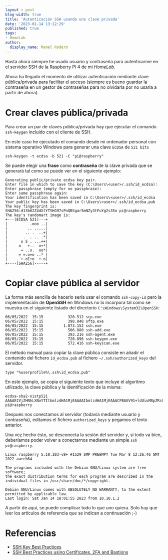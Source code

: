 ```yaml
---
layout : post
blog-width: true
title: 'Autenticación SSH usando una clave privada'
date: '2023-01-14 13:12:29'
published: true
tags:
- HomeLab
author:
  display_name: Manel Rodero
---
```


Hasta ahora siempre he usado usuario y contraseña para autenticarme en el servidor SSH de la Raspberry Pi 4 de mi _HomeLab_.

Ahora ha llegado el momento de utilizar autenticación mediante clave pública/privada para facilitar el acceso (siempre es bueno guardar la contraseña en un gestor de contraseñas para no olvidarla por no usarla a partir de ahora).

# Crear claves pública/privada

Para crear un par de claves pública/privada hay que ejecutar el comando `ssh-keygen` incluído con el cliente de SSH.

En este caso he ejecutado el comando desde mi ordenador personal con sistema operativo Windows para generar una clave `ECDSA` de `521 bits`

```
ssh-keygen -t ecdsa -b 521 -C "pi@raspberry"
```

Se puede elegir una **frase** como **contraseña** de la clave privada que se generará tal como se puede ver en el siguiente ejemplo:

```
Generating public/private ecdsa key pair.
Enter file in which to save the key (C:\Users\<user>/.ssh/id_ecdsa):
Enter passphrase (empty for no passphrase):
Enter same passphrase again:
Your identification has been saved in C:\Users\<user>/.ssh/id_ecdsa
Your public key has been saved in C:\Users\<user>/.ssh/id_ecdsa.pub
The key fingerprint is:
SHA256:d13b62Z4dXlYTSHG97sPnQBSgar5mNZy3tFuYg2s35o pi@raspberry
The key's randomart image is:
+---[ECDSA 521]---+
|          .ooo ..|
|         .. .....|
|        .. .  ..+|
|       .  . .. .*|
|      o S . ...++|
|     o   +..  o+*|
|      = ..o.  oo*|
|     = =.o=o ..* |
|    . +.oE+o  +.o|
+----[SHA256]-----+
```

# Copiar clave pública al servidor

La forma más sencilla de hacerlo sería usar el comando `ssh-copy-id` pero la implementación de **OpenSSH** en Windows no lo incorpora tal como se muestra en el siguiente listado del directorio `C:\Windows\System32\OpenSSH`:

```
06/05/2022  15:15           320.512 scp.exe
06/05/2022  15:15           398.848 sftp.exe
06/05/2022  15:15         1.073.152 ssh.exe
06/05/2022  15:15           506.880 ssh-add.exe
06/05/2022  15:15           393.216 ssh-agent.exe
06/05/2022  15:15           720.896 ssh-keygen.exe
06/05/2022  15:15           572.416 ssh-keyscan.exe
```

El método manual para copiar la clave pública consiste en añadir el contenido del fichero `id_ecdsa.pub` al fichero `~/.ssh/authorized_keys` del servidor.

```
type "%userprofile%\.ssh\id_ecdsa.pub"
```

En este ejemplo, se copia el siguiente texto que incluye el algoritmo utilizado, la clave pública y la identificación de la misma:

```
ecdsa-sha2-nistp521 AAAAE2VjZHNhLXNoYTItbmlzdHA1MjEAAAAIbmlzdHA1MjEAAACFBAGV91+ldUiuM8pZRsC2W1OAjRv+Ttm1pabs2TF3Y75iVTukxytHO1QFH+nJ6T6/wNq80P87II95Y+mwpPi8b+Jt4AFujHmNKk4vHHDpCCRh/SPbLxPI8VqO9gFgq07P9KTIFvUiJPg65kgy5a9b4DaWmkb5baVBn701lCSqhy7gtHDXWg== pi@raspberry
```

Después nos conectamos al servidor (todavía mediante usuario y contraseña), editamos el fichero `authorized_keys` y pegamos el texto anterior.

Una vez hecho ésto, se desconecta la sesión del servidor y, si todo va bien, deberíamos poder volver a conectarnos mediante un simple `ssh pi@raspberry`.

```
Linux raspberry 5.10.103-v8+ #1529 SMP PREEMPT Tue Mar 8 12:26:46 GMT 2022 aarch64

The programs included with the Debian GNU/Linux system are free software;
the exact distribution terms for each program are described in the
individual files in /usr/share/doc/*/copyright.

Debian GNU/Linux comes with ABSOLUTELY NO WARRANTY, to the extent
permitted by applicable law.
Last login: Sat Jan 14 18:01:55 2023 from 10.10.1.2
```

A partir de aquí, se puede complicar todo lo que uno quiera. Solo hay que leer los artículos de referencia que se indican a continuación ;-)


# Referencias

* [SSH Key Best Practices](https://dev.to/paulmicheli/ssh-key-best-practices-2cb7)
* [SSH Best Practices using Certificates, 2FA and Bastions](https://goteleport.com/blog/how-to-ssh-properly/)
